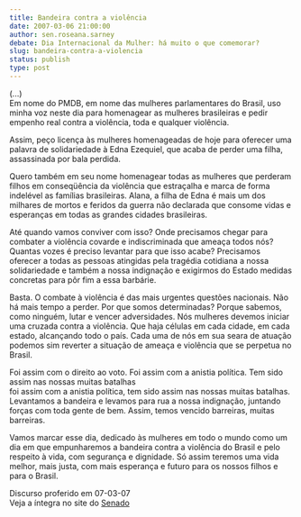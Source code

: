 ```yaml
---
title: Bandeira contra a violência
date: 2007-03-06 21:00:00
author: sen.roseana.sarney
debate: Dia Internacional da Mulher: há muito o que comemorar?
slug: bandeira-contra-a-violencia
status: publish 
type: post
---
```


  
(...)  
Em nome do PMDB, em nome das mulheres parlamentares do Brasil, uso minha voz neste dia para homenagear as mulheres brasileiras e pedir empenho real contra a violência, toda e qualquer violência.   
  
Assim, peço licença às mulheres homenageadas de hoje para oferecer uma palavra de solidariedade à Edna Ezequiel, que acaba de perder uma filha, assassinada por bala perdida.  
  
Quero também em seu nome homenagear todas as mulheres que perderam filhos em conseqüência da violência que estraçalha e marca de forma indelével as famílias brasileiras. Alana, a filha de Edna é mais um dos milhares de mortos e feridos da guerra não declarada que consome vidas e esperanças em todas as grandes cidades brasileiras.  
  
Até quando vamos conviver com isso? Onde precisamos chegar para combater a violência covarde e indiscriminada que ameaça todos nós? Quantas vozes é preciso levantar para que isso acabe? Precisamos oferecer a todas as pessoas atingidas pela tragédia cotidiana a nossa solidariedade e também a nossa indignação e exigirmos do Estado medidas concretas para pôr fim a essa barbárie.  
  
Basta. O combate à violência é das mais urgentes questões nacionais. Não há mais tempo a perder. Por que somos determinadas? Porque sabemos, como ninguém, lutar e vencer adversidades. Nós mulheres devemos iniciar uma cruzada contra a violência. Que haja células em cada cidade, em cada estado, alcançando todo o país. Cada uma de nós em sua seara de atuação podemos sim reverter a situação de ameaça e violência que se perpetua no Brasil.  
  
Foi assim com o direito ao voto. Foi assim com a anistia política. Tem sido assim nas nossas muitas batalhas  
foi assim com a anistia política, tem sido assim nas nossas muitas batalhas. Levantamos a bandeira e levamos para rua a nossa indignação, juntando forças com toda gente de bem. Assim, temos vencido barreiras, muitas barreiras.  
  
Vamos marcar esse dia, dedicado às mulheres em todo o mundo como um dia em que empunharemos a bandeira contra a violência do Brasil e pelo respeito à vida, com segurança e dignidade. Só assim teremos uma vida melhor, mais justa, com mais esperança e futuro para os nossos filhos e para o Brasil.  
  
Discurso proferido em 07-03-07  
Veja a íntegra no site do [Senado](http://www.senado.gov.br/sf/atividade/plenario/sessao/disc/listaDisc.asp?s=020.1.53.O)
